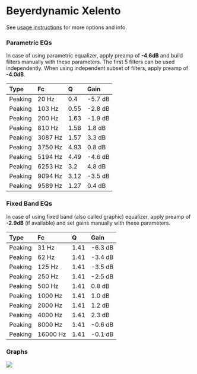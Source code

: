 # Beyerdynamic Xelento
See [usage instructions](https://github.com/jaakkopasanen/AutoEq#usage) for more options and info.

### Parametric EQs
In case of using parametric equalizer, apply preamp of **-4.6dB** and build filters manually
with these parameters. The first 5 filters can be used independently.
When using independent subset of filters, apply preamp of **-4.0dB**.

| Type    | Fc      |    Q | Gain    |
|:--------|:--------|:-----|:--------|
| Peaking | 20 Hz   | 0.4  | -5.7 dB |
| Peaking | 103 Hz  | 0.55 | -2.8 dB |
| Peaking | 200 Hz  | 1.63 | -1.9 dB |
| Peaking | 810 Hz  | 1.58 | 1.8 dB  |
| Peaking | 3087 Hz | 1.57 | 3.3 dB  |
| Peaking | 3750 Hz | 4.93 | 0.8 dB  |
| Peaking | 5194 Hz | 4.49 | -4.6 dB |
| Peaking | 6253 Hz | 3.2  | 4.8 dB  |
| Peaking | 9094 Hz | 3.12 | -3.5 dB |
| Peaking | 9589 Hz | 1.27 | 0.4 dB  |

### Fixed Band EQs
In case of using fixed band (also called graphic) equalizer, apply preamp of **-2.9dB**
(if available) and set gains manually with these parameters.

| Type    | Fc       |    Q | Gain    |
|:--------|:---------|:-----|:--------|
| Peaking | 31 Hz    | 1.41 | -6.3 dB |
| Peaking | 62 Hz    | 1.41 | -3.4 dB |
| Peaking | 125 Hz   | 1.41 | -3.5 dB |
| Peaking | 250 Hz   | 1.41 | -2.5 dB |
| Peaking | 500 Hz   | 1.41 | 0.8 dB  |
| Peaking | 1000 Hz  | 1.41 | 1.0 dB  |
| Peaking | 2000 Hz  | 1.41 | 1.2 dB  |
| Peaking | 4000 Hz  | 1.41 | 2.3 dB  |
| Peaking | 8000 Hz  | 1.41 | -0.6 dB |
| Peaking | 16000 Hz | 1.41 | -0.1 dB |

### Graphs
![](https://raw.githubusercontent.com/jaakkopasanen/AutoEq/master/results/oratory1990/usound/Beyerdynamic%20Xelento/Beyerdynamic%20Xelento.png)